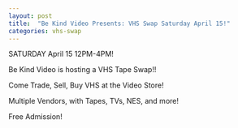 ```yaml
---
layout: post
title:  "Be Kind Video Presents: VHS Swap Saturday April 15!"
categories: vhs-swap
---
```

SATURDAY April 15 12PM-4PM! 

Be Kind Video is hosting a VHS Tape Swap!!

Come Trade, Sell, Buy VHS at the Video Store!

Multiple Vendors, with Tapes, TVs, NES, and more!

Free Admission!
